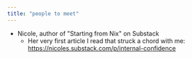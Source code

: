 ```yaml
---
title: "people to meet"
---
```


- Nicole, author of "Starting from Nix" on Substack
	- Her very first article I read that struck a chord with me: https://nicoles.substack.com/p/internal-confidence